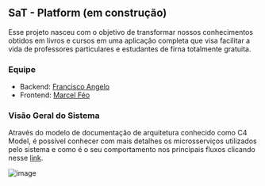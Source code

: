 ## SaT - Platform (em construção)

Esse projeto nasceu com o objetivo de transformar nossos conhecimentos obtidos em livros e cursos em uma aplicação completa que visa facilitar a vida de professores particulares e estudantes de firna totalmente gratuita.

### Equipe
- Backend: [Francisco Angelo](https://github.com/franciscofeo)
- Frontend: [Marcel Féo](https://github.com/MarcelFeo)

### Visão Geral do Sistema

Através do modelo de documentação de arquitetura conhecido como C4 Model, é possível conhecer com mais detalhes os microsserviços utilizados pelo sistema e como é o seu comportamento nos principais fluxos clicando nesse [link](https://s.icepanel.io/oP9fNKVVH1).

![image](https://user-images.githubusercontent.com/64324517/187036497-4fe90423-a12f-4411-be2c-4ab926603ed3.png)


<!--

**Here are some ideas to get you started:**

🙋‍♀️ A short introduction - what is your organization all about?
🌈 Contribution guidelines - how can the community get involved?
👩‍💻 Useful resources - where can the community find your docs? Is there anything else the community should know?
🍿 Fun facts - what does your team eat for breakfast?
🧙 Remember, you can do mighty things with the power of [Markdown](https://docs.github.com/github/writing-on-github/getting-started-with-writing-and-formatting-on-github/basic-writing-and-formatting-syntax)
-->
